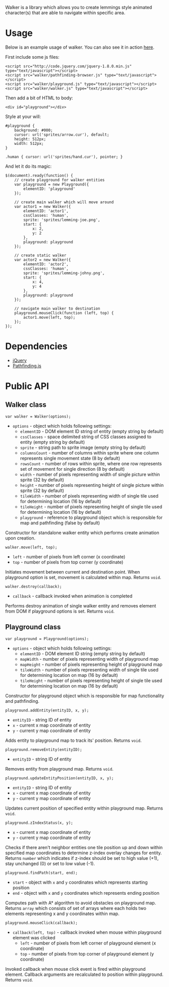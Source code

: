 Walker is a library which allows you to create lemmings style animated character(s) that are able to navigate within specific area.

Usage
===

Below is an example usage of walker. You can also see it in action [here](http://yojimbo87.github.com/walker/).

First include some js files:

    <script src="http://code.jquery.com/jquery-1.8.0.min.js" type="text/javascript"></script>
    <script src="walker/pathfinding-browser.js" type="text/javascript"></script>
    <script src="walker/playground.js" type="text/javascript"></script>
    <script src="walker/walker.js" type="text/javascript"></script>

Then add a bit of HTML to body:

    <div id="playground"></div>
    
Style at your will:

    #playground { 
        background: #000;
        cursor: url('sprites/arrow.cur'), default;
        height: 512px; 
        width: 512px; 
    }

    .human { cursor: url('sprites/hand.cur'), pointer; }

And let it do its magic:
    
    $(document).ready(function() {
        // create playground for walker entities
        var playground = new Playground({
            elementID: 'playground'
        });
        
        // create main walker which will move around
        var actor1 = new Walker({
            elementID: 'actor1',
            cssClasses: 'human',
            sprite: 'sprites/lemming-joe.png',
            start: {
                x: 2,
                y: 2
            },
            playground: playground
        });
        
        // create static walker
        var actor2 = new Walker({
            elementID: 'actor2',
            cssClasses: 'human',
            sprite: 'sprites/lemming-johny.png',
            start: {
                x: 4,
                y: 4
            },
            playground: playground
        });
        
        // navigate main walker to destination
        playground.mouseClick(function (left, top) {
            actor1.move(left, top);
        });
    });

Dependencies
===

- [jQuery](http://jquery.com/)
- [Pathfinding.js](https://github.com/qiao/PathFinding.js)
    
Public API
===

Walker class
---

    var walker = Walker(options);

- `options` - object which holds following settings:
  - `elementID` - DOM element ID string of entity (empty string by default)
  - `cssClasses` - space delimited string of CSS classes assigned to entity (empty string by default)
  - `sprite` - string path to sprite image (empty string by default)
  - `columnsCount` - number of columns within sprite where one column represents single movement state (8 by default)
  - `rowsCount` - number of rows within sprite, where one row represents set of movement for single direction (8 by default)
  - `width` - number of pixels representing width of single picture within sprite (32 by default)
  - `height` - number of pixels representing height of single picture within sprite (32 by default)
  - `tileWidth` - number of pixels representing width of single tile used for determining location (16 by default)
  - `tileHeight` - number of pixels representing height of single tile used for determining location (16 by default)
  - `playground` - reference to playground object which is responsible for map and pathfinding (false by default)

Constructor for standalone walker entity which performs create animation upon creation.

    walker.move(left, top);

- `left` - number of pixels from left corner (x coordinate)
- `top` - number of pixels from top corner (y coordinate)

Initiates movement between current and destination point. When playground option is set, movement is calculated within map. Returns `void`.

    walker.destroy(callback);

- `callback` - callback invoked when animation is completed

Performs destroy animation of single walker entity and removes element from DOM if playground options is set. Returns `void`.

Playground class
---

    var playground = Playground(options);
    
- `options` - object which holds following settings:
  - `elementID` - DOM element ID string (empty string by default)
  - `mapWidth` - number of pixels representing width of playground map
  - `mapHeight` - number of pixels representing height of playground map
  - `tileWidth` - number of pixels representing width of single tile used for determining location on map (16 by default)
  - `tileHeight` - number of pixels representing height of single tile used for determining location on map (16 by default)
  
Constructor for playground object which is responsible for map functionality and pathfinding.

    playground.addEntity(entityID, x, y);
    
- `entityID` - string ID of entity
- `x` - current x map coordinate of entity
- `y` - current y map coordinate of entity

Adds entity to playground map to track its' position. Returns `void`.

    playground.removeEntity(entityID);
    
- `entityID` - string ID of entity

Removes entity from playground map. Returns `void`.

    playground.updateEntityPosition(entityID, x, y);
    
- `entityID` - string ID of entity
- `x` - current x map coordinate of entity
- `y` - current y map coordinate of entity

Updates current position of specified entity within playground map. Returns `void`.

    playground.zIndexStatus(x, y);
    
- `x` - current x map coordinate of entity
- `y` - current y map coordinate of entity

Checks if there aren't neighbor entities one tile position up and down within specified map coordinates to determine z-index overlay changes for entity. Returns `number` which indicates if z-index should be set to high value (+1), stay unchanged (0) or set to low value (-1).

    playground.findPath(start, end);
    
- `start` - object with `x` and `y` coordinates which represents starting position
- `end` - object with `x` and `y` coordinates which represents ending position

Computes path with A* algorithm to avoid obstacles on playground map. Returns `array` which consists of set of arrays where each holds two elements representing x and y coordinates within map.

    playground.mouseClick(callback);
    
- `callback(left, top)` - callback invoked when mouse within playground element was clicked
  - `left` - number of pixels from left corner of playground element (x coordinate)
  - `top` - number of pixels from top corner of playground element (y coordinate)
  
Invoked callback when mouse click event is fired within playground element. Callback arguments are recalculated to position within playground. Returns `void`.